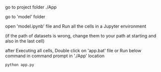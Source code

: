 go to project folder ./App

go to 'model' folder

open 'model.ipynb' file and Run all the cells in a Jupyter environment

(if the path of datasets is wrong, change them to your path at starting and also in the last cell)

after Executing all cells, Double click on 'app.bat' file or Run below command in command prompt in './App' location

```
python app.py
```